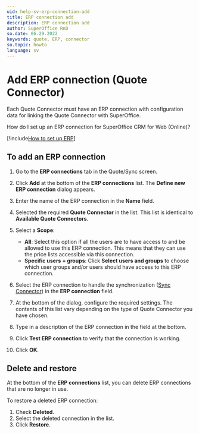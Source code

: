 ```yaml
---
uid: help-sv-erp-connection-add
title: ERP connection add
description: ERP connection add
author: SuperOffice RnD
so.date: 06.29.2022
keywords: quote, ERP, connector
so.topic: howto
language: sv
---
```


# Add ERP connection (Quote Connector)

Each Quote Connector must have an ERP connection with configuration data for linking the Quote Connector with SuperOffice.

How do I set up an ERP connection for SuperOffice CRM for Web (Online)?

[!include[How to set up ERP](includes/set-up-erp.md)]

## To add an ERP connection

1. Go to the **ERP connections** tab in the Quote/Sync screen.

1. Click **Add** at the bottom of the **ERP connections** list. The **Define new ERP connection** dialog appears.

1. Enter the name of the ERP connection in the **Name** field.

1. Selected the required **Quote Connector** in the list. This list is identical to **Available Quote Connectors**.

1. Select a **Scope**:

    * **All**: Select this option if all the users are to have access to and be allowed to use this ERP connection. This means that they can use the price lists accessible via this connection.
    * **Specific users + groups**: Click **Select users and groups** to choose which user groups and/or users should have access to this ERP connection.

1. Select the ERP connection to handle the synchronization ([Sync Connector][1]) in the **ERP connection** field.

1. At the bottom of the dialog, configure the required settings. The contents of this list vary depending on the type of Quote Connector you have chosen.

1. Type in a description of the ERP connection in the field at the bottom.

1. Click **Test ERP connection** to verify that the connection is working.

1. Click **OK**.

## Delete and restore

At the bottom of the **ERP connections** list, you can delete ERP connections that are no longer in use.

To restore a deleted ERP connection:

1. Check **Deleted**.
1. Select the deleted connection in the list.
1. Click **Restore**.

<!-- Referenced links -->
[1]:sync/index.md

<!-- Referenced images -->

